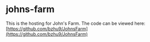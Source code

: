 # johns-farm

This is the hosting for John's Farm. The code can be viewed here:
[https://github.com/bzhu9/JohnsFarm](https://github.com/bzhu9/JohnsFarm)
